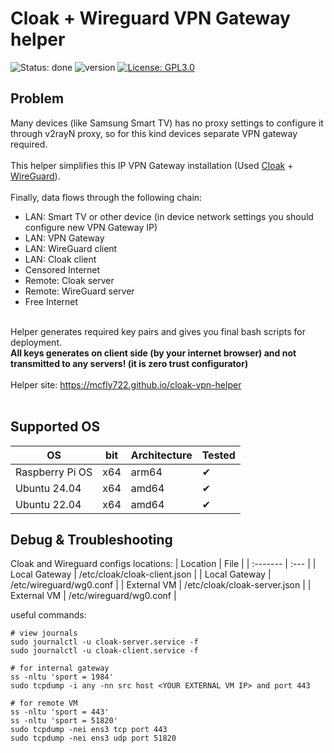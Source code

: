 # Cloak + Wireguard VPN Gateway helper
![Status: done](https://img.shields.io/badge/status-done-success.svg)
![version](https://img.shields.io/badge/version-1.2-blue)
[![License: GPL3.0](https://img.shields.io/badge/License-GPL3.0-blue.svg)](https://www.gnu.org/licenses/gpl-3.0.html)
<br>
## Problem
Many devices (like Samsung Smart TV) has no proxy settings to configure it through v2rayN proxy, so for this kind devices separate VPN gateway required.<br>
<br>
This helper simplifies this IP VPN Gateway installation (Used <a href="https://github.com/cbeuw/Cloak">Cloak</a> + <a href="https://www.wireguard.com/">WireGuard</a>). 
<br>
<br>
Finally, data flows through the following chain:
- LAN: Smart TV or other device (in device network settings you should configure new VPN Gateway IP)
- LAN: VPN Gateway
- LAN: WireGuard client
- LAN: Cloak client
- Censored Internet
- Remote: Cloak server
- Remote: WireGuard server
- Free Internet

<br>
Helper generates required key pairs and gives you final bash scripts for deployment.<br>
<b>All keys generates on client side (by your internet browser) and not transmitted to any servers! (it is zero trust configurator)</b>
<br>
<br>
Helper site: <a href="https://mcfly722.github.io/cloak-vpn-helper">https://mcfly722.github.io/cloak-vpn-helper</a>
<br>
<br>

## Supported OS

| OS | bit | Architecture | Tested |
| -- | --- | ------------ | ------ |
| Raspberry Pi OS | x64 | arm64 | ✔ |
| Ubuntu 24.04 | x64 | amd64 | ✔ |
| Ubuntu 22.04 | x64 | amd64 | ✔ |

## Debug & Troubleshooting

Cloak and Wireguard configs locations:
| Location | File |
| :------- | :--- |
| Local Gateway | /etc/cloak/cloak-client.json |
| Local Gateway | /etc/wireguard/wg0.conf |
| External VM | /etc/cloak/cloak-server.json |
| External VM | /etc/wireguard/wg0.conf |


useful commands:
```
# view journals
sudo journalctl -u cloak-server.service -f
sudo journalctl -u cloak-client.service -f

# for internal gateway
ss -nltu 'sport = 1984'
sudo tcpdump -i any -nn src host <YOUR EXTERNAL VM IP> and port 443

# for remote VM
ss -nltu 'sport = 443'
ss -nltu 'sport = 51820'
sudo tcpdump -nei ens3 tcp port 443
sudo tcpdump -nei ens3 udp port 51820
```